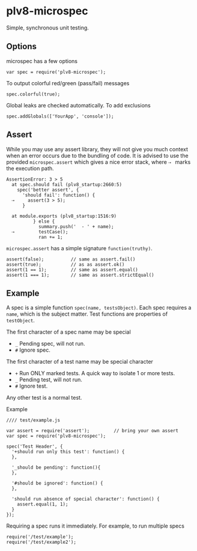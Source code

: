# plv8-microspec

Simple, synchronous unit testing.


## Options

microspec has a few options

    var spec = require('plv8-microspec');

To output colorful red/green (pass/fail) messages

    spec.colorful(true);

Global leaks are checked automatically. To add exclusions

    spec.addGlobals(['YourApp', 'console']);

## Assert

While you may use any assert library, they will not give you much context
when an error occurs due to the bundling of code. It is advised to
use the provided `microspec.assert` which gives a nice error stack, where `⇢ `
marks the execution path.

    AssertionError: 3 > 5
      at spec.should fail (plv8_startup:2660:5)
        spec('better assert', {
          'should fail': function() {
      ⇢     assert(3 > 5);
          }

      at module.exports (plv8_startup:1516:9)
              } else {
                summary.push('  - ' + name);
      ⇢         testCase();
                ran += 1;

`microspec.assert` has a simple signature `function(truthy)`.

    assert(false);          // same as assert.fail()
    assert(true);           // as as assert.ok()
    assert(1 == 1);         // same as assert.equal()
    assert(1 === 1);        // same as assert.strictEqual()

## Example

A spec is a simple function `spec(name, testsObject)`.
Each spec requires a `name`, which is the subject matter. Test functions are properties
of `testObject`.

The first character of a spec name may be special

*   `_` Pending spec, will not run.
*   `#` Ignore spec.

The first character of a test name may be special character

*   `+` Run ONLY marked tests. A quick way to isolate 1 or more tests.
*   `_` Pending test, will not run.
*   `#` Ignore test.

Any other test is a normal test.

Example

    //// test/example.js

    var assert = require('assert');         // bring your own assert
    var spec = require('plv8-microspec');

    spec('Test Header', {
      '+should run only this test': function() {
      },

      '_should be pending': function(){
      },

      '#should be ignored': function() {
      },

      'should run absence of special character': function() {
        assert.equal(1, 1);
      }
    });

Requiring a spec runs it immediately. For example, to run multiple specs

    require('/test/example');
    require('/test/example2');

